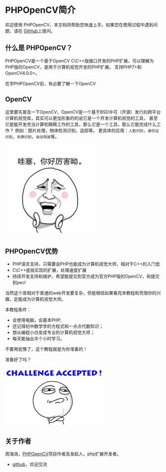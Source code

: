 # PHPOpenCV简介

欢迎使用 PHPOpenCV，本文档将帮助您快速上手。如果您在使用过程中遇到问题，请在 [GitHub](https://github.com/hihozhou/php-opencv/issues)上提问。

## 什么是 PHPOpenCV？

PHPOpenCV是一个基于OpenCV C\C++版接口开发的PHP扩展，可以理解为PHP版的OpenCV，是用于计算机视觉开发的PHP扩展。
支持PHP7+和OpenCV4.0.0+。

在学PHPOpenCV前，有必要了解一下OpenCV

## OpenCV
这里要先普及一下OpenCV，OpenCV是一个基于BSD许可（开源）发行的跨平台计算机视觉库，其实可以更加形象的的说它是一个开发计算机视觉的工具，
甚至它是能开发充当计算机眼睛工作的工具，那么它是一个工具，那么它能完成什么工作？
例如：图片处理，物体检测识别，追踪等。
更具体的应用：`人脸识别`，`身份证识别`，`车牌识别`，`自动驾驶`等。

![1](../images/getting_started/index/1.jpg?raw=true)

## PHPOpenCV优势

- PHP语言支持，只需要会PHP也能成为计算机视觉大师，相对于C++的入门低
- C\C++底层实现的扩展，处理速度扩展
- 持续开发支持和维护，希望能提交到官方成为官方PHP版的OpenCV，和提交到pecl

当然这个库相对于普通的web开发要复杂，但是相信如果看完本教程和凭借你的兴趣，定能成为计算机视觉大师。

本教程条件：
- 会使用电脑，会基本PHP;
- 还记得初中数学学的方程式和一点点代数知识；
- 想从编程小白变成专业的计算机视觉大师；
- 每天能抽出半个小时学习。

不要再犹豫了，这个教程就是为你准备的！

准备好了吗？

![2](../images/getting_started/index/2.png?raw=true)

## 关于作者

周海浩，[PHPOpenCV](https://github.com/hihozhou/php-opencv)项目作者及发起人，php扩展开发者。
- [github](https://github.com/hihozhou/php-opencv)，欢迎交流


